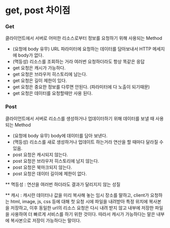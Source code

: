 # get, post 차이점

### Get

클라이언트에서 서버로 어떠한 리소스로부터 정보를 요청하기 위해 사용되는 Method

- (요청에 body 유무) URL 파라미터에 요청하는 데이터를 담아보내서 HTTP 메세지에 body가 없다.
- (멱등성) 리소스를 조회하는 거라 여러번 요청하더라도 항상 똑같은 응답
- get 요청은 캐시가 가능하다.
- get 요청은 브라우저 히스토리에 남는다.
- get 요청은 길이 제한이 있다.
- get 요청은 중요한 정보를 다루면 안된다. (파라미터에 다 노출이 되기때문)
- get 요청은 데이터를 요청할때만 사용 된다.

### Post

클라이언트에서 서버로 리소스를 생성하거나 업데이터하기 위해 데이터를 보낼 때 사용되는 Method

- (요청에 body 유무) body에 데이터를 담아 보낸다.
- (멱등성) 리소스를 새로 생성하거나 업데이트 하는거라 연산을 할 때마다 달라질 수 있음.
- post 요청은 캐시되지 않는다.
- post 요청은 브라우저 히스토리에 남지 않는다.
- post 요청은 북마크되지 않는다.
- post 요청은 데이터 길이에 제한이 없다.



** 멱등성 : 연산을 여러번 하더라도 결과가 달리지지 않는 성질

** 캐시 : 캐시란 데이터나 값을 미리 복사해 놓는 임시 장소를 말하고, client가 요청하는 html, image, js, css 등에 대해 첫 요청 시에 파일을 내려받아 특정 위치에 복사본을 저장하고, 이후 동일한 url의 리소스 요청은 다시 내려 받지 않고 내부에 저장한 파일을 사용하여 더 빠르게 서비스를 하기 위한 것이다. 따라서 캐시가 가능하다는 말은 내부에 복사본으로 저장이 가능하다는 말이다.